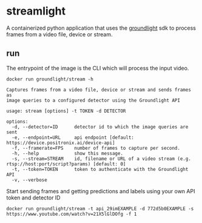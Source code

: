 # streamlight
A containerized python application that uses the [groundlight](https://www.groundlight.ai/) sdk to
process frames from a video file, device or stream.

## run
The entrypoint of the image is the CLI which will process the input video.
``` shell
docker run groundlight/stream -h

Captures frames from a video file, device or stream and sends frames as
image queries to a configured detector using the Groundlight API

usage: stream [options] -t TOKEN -d DETECTOR

options:
  -d, --detector=ID      detector id to which the image queries are sent
  -e, --endpoint=URL     api endpoint [default: https://device.positronix.ai/device-api]
  -f, --framerate=FPS    number of frames to capture per second.
  -h, --help             show this message.
  -s, --stream=STREAM    id, filename or URL of a video stream (e.g. rtsp://host:port/script?params) [default: 0]
  -t, --token=TOKEN      token to authenticate with the Groundlight API
  -v, --verbose
```
Start sending frames and getting predictions and labels using your own API token and detector ID
``` shell
docker run groundlight/stream -t api_29imEXAMPLE -d 772d5b0EXAMPLE -s https://www.youtube.com/watch?v=21X5lGlDOfg -f 1
```
